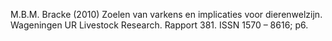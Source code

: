 M.B.M. Bracke (2010) Zoelen van varkens en implicaties voor dierenwelzijn. Wageningen UR Livestock Research. Rapport 381. ISSN 1570 – 8616; p6.